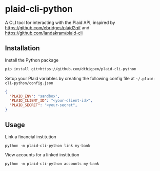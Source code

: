 # plaid-cli-python

A CLI tool for interacting with the Plaid API, inspired by https://github.com/ebridges/plaid2qif and https://github.com/landakram/plaid-cli

## Installation

Install the Python package

```bash
pip install git+https://github.com/dthigpen/plaid-cli-python
```

Setup your Plaid variables by creating the following config file at `~/.plaid-cli-python/config.json`

```json
{
  "PLAID_ENV": "sandbox",
  "PLAID_CLIENT_ID": "<your-client-id>",
  "PLAID_SECRET": "<your-secret",
}
```

## Usage

Link a financial institution

```
python -m plaid-cli-python link my-bank
```

View accounts for a linked institution

```
python -m plaid-cli-python accounts my-bank
```